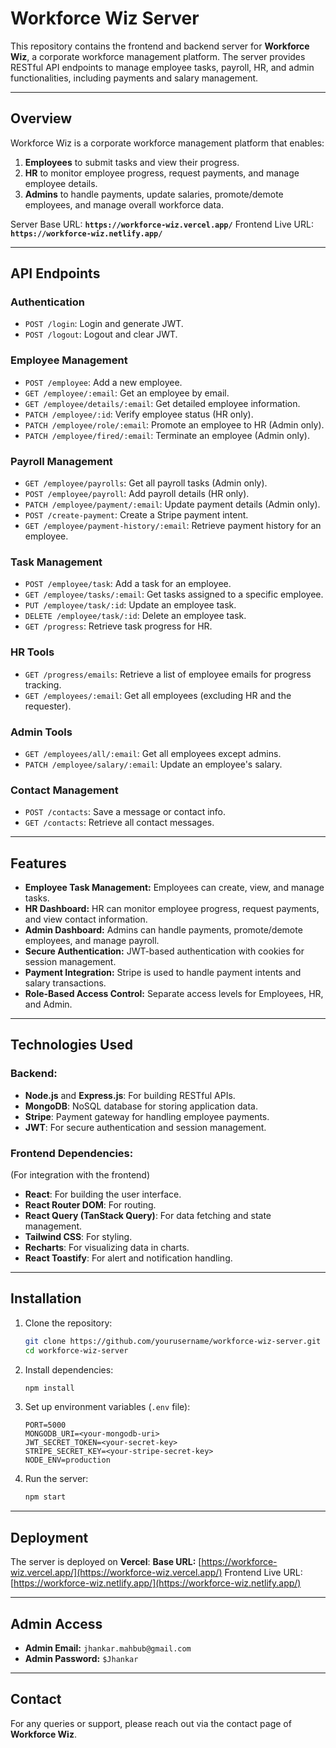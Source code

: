 # **Workforce Wiz Server**

This repository contains the frontend and backend server for **Workforce Wiz**, a corporate workforce management platform. The server provides RESTful API endpoints to manage employee tasks, payroll, HR, and admin functionalities, including payments and salary management.

---

## **Overview**

Workforce Wiz is a corporate workforce management platform that enables:

1. **Employees** to submit tasks and view their progress.
2. **HR** to monitor employee progress, request payments, and manage employee details.
3. **Admins** to handle payments, update salaries, promote/demote employees, and manage overall workforce data.

Server Base URL: **`https://workforce-wiz.vercel.app/`**
Frontend Live URL: **`https://workforce-wiz.netlify.app/`**

---

## **API Endpoints**

### **Authentication**

- `POST /login`: Login and generate JWT.
- `POST /logout`: Logout and clear JWT.

### **Employee Management**

- `POST /employee`: Add a new employee.
- `GET /employee/:email`: Get an employee by email.
- `GET /employee/details/:email`: Get detailed employee information.
- `PATCH /employee/:id`: Verify employee status (HR only).
- `PATCH /employee/role/:email`: Promote an employee to HR (Admin only).
- `PATCH /employee/fired/:email`: Terminate an employee (Admin only).

### **Payroll Management**

- `GET /employee/payrolls`: Get all payroll tasks (Admin only).
- `POST /employee/payroll`: Add payroll details (HR only).
- `PATCH /employee/payment/:email`: Update payment details (Admin only).
- `POST /create-payment`: Create a Stripe payment intent.
- `GET /employee/payment-history/:email`: Retrieve payment history for an employee.

### **Task Management**

- `POST /employee/task`: Add a task for an employee.
- `GET /employee/tasks/:email`: Get tasks assigned to a specific employee.
- `PUT /employee/task/:id`: Update an employee task.
- `DELETE /employee/task/:id`: Delete an employee task.
- `GET /progress`: Retrieve task progress for HR.

### **HR Tools**

- `GET /progress/emails`: Retrieve a list of employee emails for progress tracking.
- `GET /employees/:email`: Get all employees (excluding HR and the requester).

### **Admin Tools**

- `GET /employees/all/:email`: Get all employees except admins.
- `PATCH /employee/salary/:email`: Update an employee's salary.

### **Contact Management**

- `POST /contacts`: Save a message or contact info.
- `GET /contacts`: Retrieve all contact messages.

---

## **Features**

- **Employee Task Management:** Employees can create, view, and manage tasks.
- **HR Dashboard:** HR can monitor employee progress, request payments, and view contact information.
- **Admin Dashboard:** Admins can handle payments, promote/demote employees, and manage payroll.
- **Secure Authentication:** JWT-based authentication with cookies for session management.
- **Payment Integration:** Stripe is used to handle payment intents and salary transactions.
- **Role-Based Access Control:** Separate access levels for Employees, HR, and Admin.

---

## **Technologies Used**

### **Backend:**

- **Node.js** and **Express.js**: For building RESTful APIs.
- **MongoDB**: NoSQL database for storing application data.
- **Stripe**: Payment gateway for handling employee payments.
- **JWT**: For secure authentication and session management.

### **Frontend Dependencies:**

(For integration with the frontend)

- **React**: For building the user interface.
- **React Router DOM**: For routing.
- **React Query (TanStack Query)**: For data fetching and state management.
- **Tailwind CSS**: For styling.
- **Recharts**: For visualizing data in charts.
- **React Toastify**: For alert and notification handling.

---

## **Installation**

1. Clone the repository:
   ```bash
   git clone https://github.com/yourusername/workforce-wiz-server.git
   cd workforce-wiz-server
   ```
2. Install dependencies:
   ```bash
   npm install
   ```
3. Set up environment variables (`.env` file):
   ```env
   PORT=5000
   MONGODB_URI=<your-mongodb-uri>
   JWT_SECRET_TOKEN=<your-secret-key>
   STRIPE_SECRET_KEY=<your-stripe-secret-key>
   NODE_ENV=production
   ```
4. Run the server:
   ```bash
   npm start
   ```

---

## **Deployment**

The server is deployed on **Vercel**:
**Base URL:** [https://workforce-wiz.vercel.app/](https://workforce-wiz.vercel.app/)
Frontend Live URL: [https://workforce-wiz.netlify.app/](https://workforce-wiz.netlify.app/)

---

## **Admin Access**

- **Admin Email:** `jhankar.mahbub@gmail.com`
- **Admin Password:** `$Jhankar`

---

## **Contact**

For any queries or support, please reach out via the contact page of **Workforce Wiz**.
